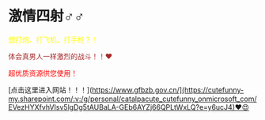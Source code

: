 # 激情四射♂♂

<font color="yellow">想打炮、打飞机、打手枪？！</font><br>

<font color="brown">体会真男人一样激烈的战斗！！❤</font><br>

<font color="red">超优质资源供您使用！</font><br>

[点击这里进入网站！！！](https://www.gfbzb.gov.cn/](https://cutefunny-my.sharepoint.com/:v:/g/personal/catalpacute_cutefunny_onmicrosoft_com/EVezHYXfvhVIsv5lgDg5tAUBaLA-GEb6AYZj66QPLtWxLQ?e=y6ucJ4)❤😍
